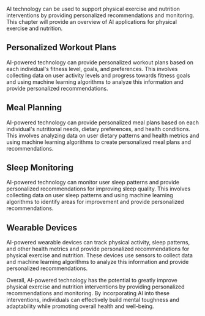 

AI technology can be used to support physical exercise and nutrition interventions by providing personalized recommendations and monitoring. This chapter will provide an overview of AI applications for physical exercise and nutrition.

Personalized Workout Plans
--------------------------

AI-powered technology can provide personalized workout plans based on each individual's fitness level, goals, and preferences. This involves collecting data on user activity levels and progress towards fitness goals and using machine learning algorithms to analyze this information and provide personalized recommendations.

Meal Planning
-------------

AI-powered technology can provide personalized meal plans based on each individual's nutritional needs, dietary preferences, and health conditions. This involves analyzing data on user dietary patterns and health metrics and using machine learning algorithms to create personalized meal plans and recommendations.

Sleep Monitoring
----------------

AI-powered technology can monitor user sleep patterns and provide personalized recommendations for improving sleep quality. This involves collecting data on user sleep patterns and using machine learning algorithms to identify areas for improvement and provide personalized recommendations.

Wearable Devices
----------------

AI-powered wearable devices can track physical activity, sleep patterns, and other health metrics and provide personalized recommendations for physical exercise and nutrition. These devices use sensors to collect data and machine learning algorithms to analyze this information and provide personalized recommendations.

Overall, AI-powered technology has the potential to greatly improve physical exercise and nutrition interventions by providing personalized recommendations and monitoring. By incorporating AI into these interventions, individuals can effectively build mental toughness and adaptability while promoting overall health and well-being.
